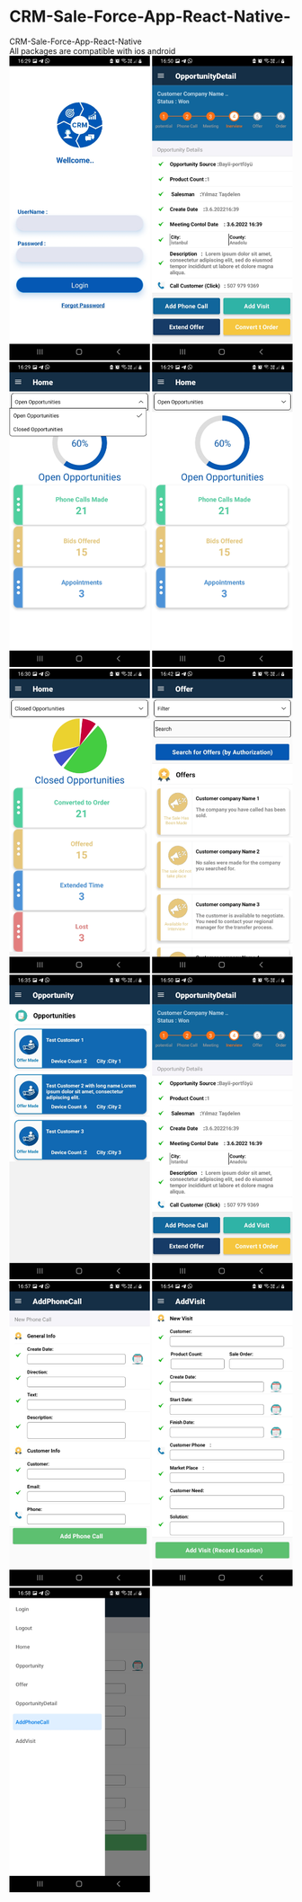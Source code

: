 # CRM-Sale-Force-App-React-Native-
CRM-Sale-Force-App-React-Native <br/>
All packages are compatible with ios android <br/>
<img src="./ScreenShots/login.jpg" width="250" title="hover text">
<img src="./ScreenShots/opportunityDetail.jpg" width="250" title="hover text">
<img src="./ScreenShots/Home1.jpg" width="250" title="hover text">
<img src="./ScreenShots/Home2.jpg" width="250" title="hover text">
<img src="./ScreenShots/Home3.jpg" width="250" title="hover text">
<img src="./ScreenShots/Offer.jpg" width="250" title="hover text">
<img src="./ScreenShots/opportunity.jpg" width="250" title="hover text">
<img src="./ScreenShots/opportunityDetail.jpg" width="250" title="hover text">
<img src="./ScreenShots/addPhoneCall.jpg" width="250" title="hover text">
<img src="./ScreenShots/addVisit.jpg" width="250" title="hover text">
<img src="./ScreenShots/Drawer.jpg" width="250" title="hover text">



